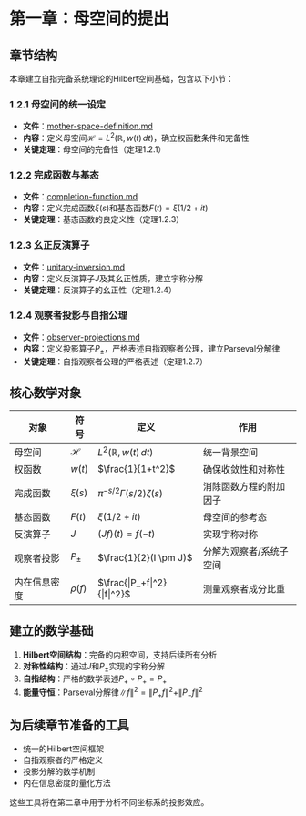 # 第一章：母空间的提出

## 章节结构

本章建立自指完备系统理论的Hilbert空间基础，包含以下小节：

### 1.2.1 母空间的统一设定
- **文件**：[mother-space-definition.md](./mother-space-definition.md)
- **内容**：定义母空间$\mathcal{H} = L^2(\mathbb{R}, w(t)\,dt)$，确立权函数条件和完备性
- **关键定理**：母空间的完备性（定理1.2.1）

### 1.2.2 完成函数与基态  
- **文件**：[completion-function.md](./completion-function.md)
- **内容**：定义完成函数$\xi(s)$和基态函数$F(t) = \xi(1/2+it)$
- **关键定理**：基态函数的良定义性（定理1.2.3）

### 1.2.3 幺正反演算子
- **文件**：[unitary-inversion.md](./unitary-inversion.md)  
- **内容**：定义反演算子$J$及其幺正性质，建立宇称分解
- **关键定理**：反演算子的幺正性（定理1.2.4）

### 1.2.4 观察者投影与自指公理
- **文件**：[observer-projections.md](./observer-projections.md)
- **内容**：定义投影算子$P_\pm$，严格表述自指观察者公理，建立Parseval分解律
- **关键定理**：自指观察者公理的严格表述（定理1.2.7）

## 核心数学对象

| 对象 | 符号 | 定义 | 作用 |
|------|------|------|------|
| 母空间 | $\mathcal{H}$ | $L^2(\mathbb{R}, w(t)\,dt)$ | 统一背景空间 |
| 权函数 | $w(t)$ | $\frac{1}{1+t^2}$ | 确保收敛性和对称性 |
| 完成函数 | $\xi(s)$ | $\pi^{-s/2}\Gamma(s/2)\zeta(s)$ | 消除函数方程的附加因子 |
| 基态函数 | $F(t)$ | $\xi(1/2+it)$ | 母空间的参考态 |
| 反演算子 | $J$ | $(Jf)(t) = f(-t)$ | 实现宇称对称 |
| 观察者投影 | $P_\pm$ | $\frac{1}{2}(I \pm J)$ | 分解为观察者/系统子空间 |
| 内在信息密度 | $\rho(f)$ | $\frac{\|P_+f\|^2}{\|f\|^2}$ | 测量观察者成分比重 |

## 建立的数学基础

1. **Hilbert空间结构**：完备的内积空间，支持后续所有分析
2. **对称性结构**：通过$J$和$P_\pm$实现的宇称分解  
3. **自指结构**：严格的数学表述$P_+ \circ P_+ = P_+$
4. **能量守恒**：Parseval分解律$\|f\|^2 = \|P_+f\|^2 + \|P_-f\|^2$

## 为后续章节准备的工具

- 统一的Hilbert空间框架
- 自指观察者的严格定义
- 投影分解的数学机制
- 内在信息密度的量化方法

这些工具将在第二章中用于分析不同坐标系的投影效应。